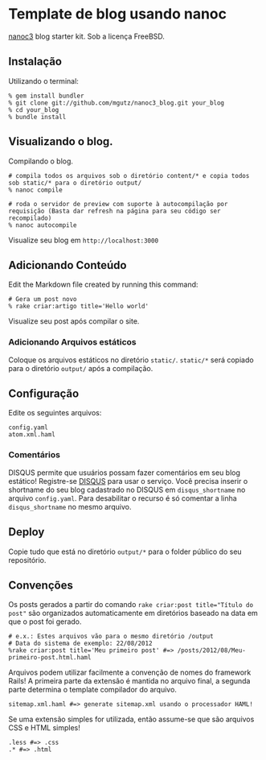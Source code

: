 # Template de blog usando nanoc

[nanoc3](http://nanoc.stoneship.org/) blog starter kit. Sob a licença FreeBSD.

## Instalação

Utilizando o terminal:

    % gem install bundler
    % git clone git://github.com/mgutz/nanoc3_blog.git your_blog
    % cd your_blog
    % bundle install

## Visualizando o blog.

Compilando o blog.

    # compila todos os arquivos sob o diretório content/* e copia todos sob static/* para o diretório output/
    % nanoc compile

    # roda o servidor de preview com suporte à autocompilação por requisição (Basta dar refresh na página para seu código ser recompilado)
    % nanoc autocompile

Visualize seu blog em `http://localhost:3000`

## Adicionando Conteúdo

Edit the Markdown file created by running this command:

    # Gera um post novo
    % rake criar:artigo title='Hello world'

Visualize seu post após compilar o site.


### Adicionando Arquivos estáticos

Coloque os arquivos estáticos no diretório `static/`. `static/*` será copiado para o diretório `output/` após a compilação.


## Configuração

Edite os seguintes arquivos:

    config.yaml
    atom.xml.haml

### Comentários

DISQUS permite que usuários possam fazer comentários em seu blog estático! Registre-se [DISQUS](http://disqus.com) para usar o serviço. Você precisa inserir o shortname do seu blog cadastrado no DISQUS em `disqus_shortname` no arquivo `config.yaml`.
Para desabilitar o recurso é só comentar a linha `disqus_shortname` no mesmo arquivo.


## Deploy

Copie tudo que está no diretório `output/*` para o folder público do seu repositório.

## Convenções

Os posts gerados a partir do comando `rake criar:post title="Título do post"` são organizados automaticamente em diretórios baseado na data em que o post foi gerado.

    # e.x.: Estes arquivos vão para o mesmo diretório /output
    # Data do sistema de exemplo: 22/08/2012
    %rake criar:post title='Meu primeiro post' #=> /posts/2012/08/Meu-primeiro-post.html.haml
    

Arquivos podem utilizar facilmente a convenção de nomes do framework Rails! A primeira parte da extensão é mantida no arquivo final, a segunda parte determina o template compilador do arquivo.

    sitemap.xml.haml #=> generate sitemap.xml usando o processador HAML!

Se uma extensão simples for utilizada, então assume-se que são arquivos CSS e HTML simples!

    .less #=> .css
    .* #=> .html